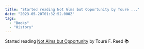 ```yaml
---
title: "Started reading Not Alms but Opportunity by Touré ..."
date: "2023-05-20T01:32:52.000Z"
tags: 
  - "Books"
  - "History"
---
```


Started reading [Not Alms but Opportunity](https://bookshop.org/a/21729/9780807859025) by Touré F. Reed 📚

